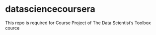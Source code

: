 datasciencecoursera
===================

This repo is required for Course Project of The Data Scientist’s Toolbox cource
